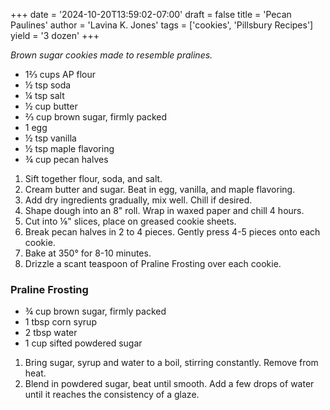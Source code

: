 +++
date = '2024-10-20T13:59:02-07:00'
draft = false
title = 'Pecan Paulines'
author = 'Lavina K. Jones'
tags = ['cookies', 'Pillsbury Recipes']
yield = '3 dozen'
+++

_Brown sugar cookies made to resemble pralines._

* 1⅔ cups AP flour
* ½ tsp soda
* ¼ tsp salt
* ½ cup butter
* ⅔ cup brown sugar, firmly packed
* 1 egg
* ½ tsp vanilla
* ½ tsp maple flavoring
* ¾ cup pecan halves

1. Sift together flour, soda, and salt.
2. Cream butter and sugar. Beat in egg, vanilla, and maple flavoring.
3. Add dry ingredients gradually, mix well. Chill if desired.
4. Shape dough into an 8" roll. Wrap in waxed paper and chill 4 hours.
5. Cut into ⅛" slices, place on greased cookie sheets.
6. Break pecan halves in 2 to 4 pieces. Gently press 4-5 pieces onto each cookie.
7. Bake at 350° for 8-10 minutes. 
8. Drizzle a scant teaspoon of Praline Frosting over each cookie.

### Praline Frosting
* ¾ cup brown sugar, firmly packed
* 1 tbsp corn syrup
* 2 tbsp water
* 1 cup sifted powdered sugar

1. Bring sugar, syrup and water to a boil, stirring constantly. Remove from heat.
2. Blend in powdered sugar, beat until smooth. Add a few drops of water until it reaches the consistency of a glaze.

